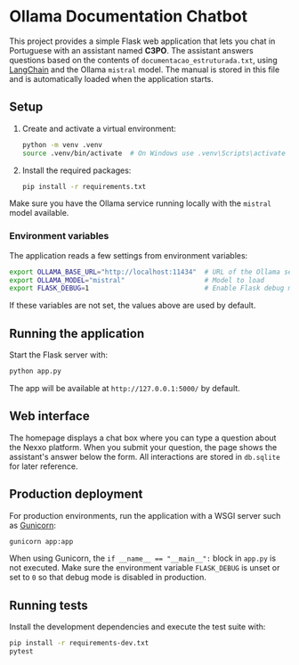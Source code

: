 # Ollama Documentation Chatbot

This project provides a simple Flask web application that lets you chat in Portuguese with an assistant named **C3PO**. The assistant answers questions based on the contents of `documentacao_estruturada.txt`, using [LangChain](https://python.langchain.com/) and the Ollama `mistral` model. The manual is stored in this file and is automatically loaded when the application starts.

## Setup

1. Create and activate a virtual environment:
   ```bash
   python -m venv .venv
   source .venv/bin/activate  # On Windows use .venv\Scripts\activate
   ```
2. Install the required packages:
   ```bash
   pip install -r requirements.txt
   ```

Make sure you have the Ollama service running locally with the `mistral` model available.

### Environment variables

The application reads a few settings from environment variables:

```bash
export OLLAMA_BASE_URL="http://localhost:11434"  # URL of the Ollama service
export OLLAMA_MODEL="mistral"                    # Model to load
export FLASK_DEBUG=1                             # Enable Flask debug mode
```

If these variables are not set, the values above are used by default.

## Running the application

Start the Flask server with:
```bash
python app.py
```
The app will be available at `http://127.0.0.1:5000/` by default.

## Web interface

The homepage displays a chat box where you can type a question about the Nexxo platform. When you submit your question, the page shows the assistant's answer below the form. All interactions are stored in `db.sqlite` for later reference.

## Production deployment

For production environments, run the application with a WSGI server such as [Gunicorn](https://gunicorn.org/):

```bash
gunicorn app:app
```

When using Gunicorn, the `if __name__ == "__main__":` block in `app.py` is not executed.
Make sure the environment variable `FLASK_DEBUG` is unset or set to `0` so that debug mode is disabled in production.

## Running tests

Install the development dependencies and execute the test suite with:

```bash
pip install -r requirements-dev.txt
pytest
```
